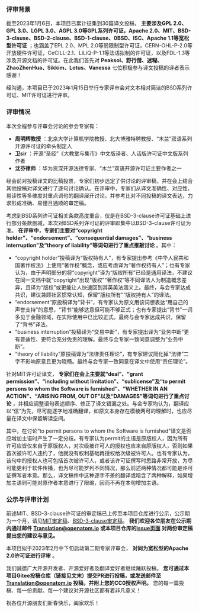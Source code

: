### 评审背景


截至2023年1月6日，本项目已累计征集到30篇译文投稿， **主要涉及GPL 2.0、GPL 3.0、LGPL 3.0、AGPL 3.0等GPL系列许可证，Apache 2.0、MIT、BSD-3-clause、BSD-2-clause、BSD-1-clause、0BSD、ISC、Apache 1.1等宽松型许可证** ；也涵盖了EPL 2.0、MPL 2.0等弱限制型许可证，CERN-OHL-P-2.0等开放硬件许可证，CeCILL-2.1、LiLiQ-P-1.1等法语拟制的许可证，以及FDL-1.3等涉及开源文档的许可证。在此我们首先对 **Peaksol、野行僧、迷糊、ZhaoZhenHua、Sikkim、Lotus、Vanessa** 七位积极参与译文投稿的译者表示感谢！

经沟通，本项目已于2023年1月15日举行专家评审会对文本相对简洁的BSD系列许可证、MIT许可证进行评审。

### 评审情况

本次全程参与评审会讨论的参会专家有：

-  **周明辉教授** ：北京大学计算机学院教授、北大博雅特聘教授、“木兰”双语系列开源许可证的牵头制定人
-  **卫sir** ：开源“圣经”《大教堂与集市》中文版译者、人话版许可证中文版系列作者
-  **沈芬律师** ：华为资深开源法律专家、“木兰”双语开源许可证主要作者之一

经会前对投稿译文的比稿投票，专家们初步选定了供讨论的评审稿，并在会上结合其他投稿对译文进行了逐句讨论确认。在评审中，专家们从译文准确性、对应性、易读性等多维度对重点词句的翻译展开讨论，并参考比对不同投稿的译文表达，力求形成准确、易懂且通顺的审定稿。

考虑到BSD系列许可证相关条款高度重合，仅是在BSD-3-clause许可证基础上进行部分条款删减，本次对BSD系列许可证的评审即集中以BSD-3-clause许可证为准。 **在评审中，专家们主要对“copyright holder”、“endorsement”、“consequential damages”、“business interruption”及“theory of liability”等词句进行了重点推敲讨论** 。其中：

- “copyright holder”投稿译为“版权持有人”，有专家提出参考《中华人民共和国著作权法》上使用“著作权”概念，或应考虑译为“著作权持有人”；也有专家认为，由于声明部分的将“copyright”译为“版权所有”已经是通用译法，不建议在同一文档中就“copyright”出现“版权”“著作权”等不同译法人为制造概念差异，且译为“版权”或更能让人快速回到其英美法涵义上。最终，与会专家达成共识，建议兼顾社区惯常认知，保留“版权所有”“版权持有人”的译法。
- “endorsement”原投稿译为“背书”，有专家认为原文用该词想表达“用自己的声誉支持”的意思，“背书”能够达意但可能不够正式；也有专家提出“背书”一词多见于金融领域，在实际使用中已比较正式。最终与会专家达成共识，保留了“背书”译法。
- “business interruption”投稿译为“交易中断”，有专家提出译为“业务中断”更有普适性、更符合充分免责的理解。最终与会专家一致同意调整为“业务中断”。
- “theory of liability”原投稿译为“法律责任理论”，有专家建议简化掉“法律”二字不影响原意且更为晓畅。最终与会专家一致同意在译文中使用“责任理论”。

针对MIT许可证译文， **专家们在会上主要就“deal”、“grant permission”、“including without limitation”、“sublicense”及“to permit persons to whom the Software is furnished”、“WHETHER IN AN ACTION”、“ARISING FROM, OUT OF”以及“DAMAGES”等词句进行了重点讨论** ，并相应调整语句表述顺序、修正了译文错漏之处。与会专家均认为，翻译应以“信”为先，尽可能逐字地准确翻译，如原文本身存在模棱两可的理解时，也应尽量在译文中保留解读空间。

其中，在讨论“to permit persons to whom the Software is furnished”译文是否应增加主语时产生了一定分歧。有专家认为permit的主语是原版权人，因为所有许可应皆仅来自于原版权人，对次级被许可人的授权也应来自原版权人，否则如果首次被许可人违约了，他就没有权利基础再授权给次级被许可人。也有专家认为，该句中的授权人也可包括首次被许可人，或者该许可证撰写时思路非常开放，为尽可能更利于软件传播，也为尽可能罗列不同情况，那么前述两种情况都可能是许可证撰写者本意。那么，译文稿件中这种逐字不差的翻译或暗含了两种解释，如果增加主语则可能对原作者本意进行了限缩，因而不再在本句增加主语。

### 公示与评审计划


前述MIT、BSD-3-clause许可证的审定稿已上传至本项目仓库进行公示，公示期为一个月，请见[MIT审定稿](http://gitee.com/OpenAtomFoundation/legal-license-translation/blob/master/%E8%AF%91%E6%96%87%E8%AF%84%E5%AE%A1/MIT%E7%BF%BB%E8%AF%91-%E8%AF%84%E5%AE%A1%E4%BC%9A%E5%AE%A1%E5%AE%9A%E7%A8%BF-20230115.md)、[BSD-3-clause审定稿](http://gitee.com/OpenAtomFoundation/legal-license-translation/blob/master/%E8%AF%91%E6%96%87%E8%AF%84%E5%AE%A1/BSD-3-clause%E7%BF%BB%E8%AF%91-%E8%AF%84%E5%AE%A1%E4%BC%9A%E5%AE%A1%E5%AE%9A%E7%A8%BF-20230115.md)。 **我们欢迎各位朋友在公示期内通过邮件 Translation@openatom.io 或本项目仓库的[issue页面](http://gitee.com/OpenAtomFoundation/legal-license-translation/issues/I6ASBL?from=project-issue) 对两份审定稿提出您的建议与意见。** 

本项目拟于2023年2月中下旬启动第二期专家评审会， **对同为宽松型的Apache 2.0许可证进行评审** 。

我们诚邀广大开源开发者、开源爱好者及翻译爱好者继续踊跃投稿。 **您可通过本项目Gitee投稿仓库（链接见文末）提交PR进行投稿，或发送邮件至 Translation@openatom.io 投稿，并附上您的CC0授权声明。** 您的每一篇投稿、每一份贡献、每一个建议对开源社区都有着非凡意义！

祝各位开源朋友们新春快乐，阖家欢乐！
